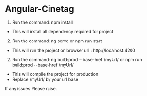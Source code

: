 # Angular-Cinetag

1. Run the command: npm install
- This will install all dependency required for project

2. Run the command: ng serve or npm run start
- This will run the project on browser url : http://localhost:4200

2. Run the command: ng build:prod --base-href /myUrl/ or npm run build:prod --base-href /myUrl/
- This will compile the project for production
- Replace /myUrl/ by your url base

If any issues Please raise.
